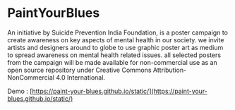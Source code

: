 # PaintYourBlues

An initiative by Suicide Prevention India Foundation, is a poster campaign to create awareness on key aspects of mental health in our society. we invite artists and designers around to globe to use graphic poster art as medium to spread awareness on mental health related issues. all selected posters from the campaign will be made available for non-commercial use as an open source repository under Creative Commons Attribution-NonCommercial 4.0 International.

Demo : [https://paint-your-blues.github.io/static/](https://paint-your-blues.github.io/static/)
